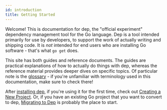 ```yaml
---
id: introduction
title: Getting Started
---
```

Welcome! This is documentation for dep, the "official experiment" dependency management tool for the Go language. Dep is a tool intended primarily for use by developers, to support the work of actually writing and shipping code. It is *not* intended for end users who are installing Go software - that's what `go get` does.

This site has both guides and reference documents. The guides are practical explanations of how to actually do things with dep, whereas the reference material provides deeper dives on specific topics. Of particular note is the [glossary](glossary.md) - if you're unfamiliar with terminology used in this documentation, make sure to check there!

After [installing dep](installation.md), if you're using it for the first time, check out [Creating a New Project](new-project.md). Or, if you have an existing Go project that you want to convert to dep, [Migrating to Dep](migrating.md) is probably the place to start.